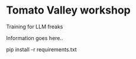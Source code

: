 # Tomato Valley workshop
Training for LLM freaks


Information goes here..

pip install -r requirements.txt
